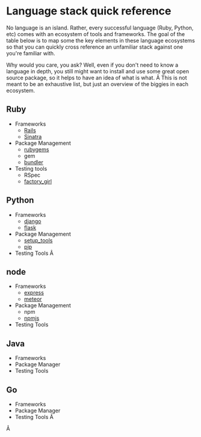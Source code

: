 # Language stack quick reference

No language is an island. Rather, every successful language (Ruby, Python, etc) comes with an ecosystem of tools and frameworks. The goal of the table below is to map some the key elements in these language ecosystems so that you can quickly cross reference an unfamiliar stack against one you're familiar with.

Why would you care, you ask? Well, even if you don't need to know a language in depth, you still might want to install and use some great open source package, so it helps to have an idea of what is what. Â This is not meant to be an exhaustive list, but just an overview of the biggies in each ecosystem.

## Ruby

* Frameworks 
  * [Rails](http://rubyonrails.org/)
  * [Sinatra](http://www.sinatrarb.com/)
* Package Management 
  * [rubygems](http://rubygems.org/ "") 
  * gem
  * [bundler](http://bundler.io/)
* Testing tools
  * RSpec
  * [factory\_girl](https://github.com/thoughtbot/factory_girl)

## Python

* Frameworks
  * [django](https://www.djangoproject.com/)
  * [flask](http://flask.pocoo.org/)
* Package Management
  * [setup\_tools](https://pypi.python.org/pypi/setuptools)
  * [pip](https://pypi.python.org/pypi/pip)
* Testing Tools Â 

## node

* Frameworks  
  * [express](http://expressjs.com/)
  * [meteor](https://www.meteor.com/)
* Package Management
  * npm
  * [npmjs](https://npmjs.org/ "")
* Testing Tools

## Java

* Frameworks
* Package Manager
* Testing Tools

## Go

* Frameworks
* Package Manager
* Testing Tools
Â 

Â 
